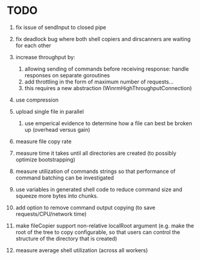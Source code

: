 # TODO
1. fix issue of sendInput to closed pipe
1. fix deadlock bug where both shell copiers and dirscanners are waiting for each other
1. increase throughput by:
    1. allowing sending of commands before receiving response: handle responses on separate goroutines
    1. add throttling in the form of maximum number of requests...
    1. this requires a new abstraction (WinrmHighThroughputConnection)
1. use compression
1. upload single file in parallel
    1. use emperical evidence to determine how a file can best be broken up (overhead versus gain) 

1. measure file copy rate
1. measure time it takes until all directories are created (to possibly optimize bootstrapping)
1. measure utilization of commands strings so that performance of command batching can be investigated

1. use variables in generated shell code to reduce command size and squeeze more bytes into chunks.
1. add option to remove command output copying (to save requests/CPU/network time)

1. make fileCopier support non-relative localRoot argument (e.g. make the root of the tree to copy configurable, so that users can control the structure of the directory that is created)
1. measure average shell utilization (across all workers)
